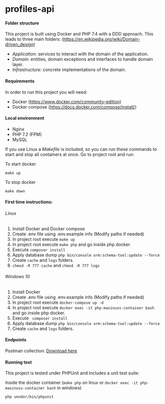 # profiles-api

#### Folder structure
This project is built using Docker and PHP 7.4 with a DDD approach. 
This leads to three main folders: (https://en.wikipedia.org/wiki/Domain-driven_design)
* *Application*: services to interact with the domain of the application.
* *Domain*: entities, domain exceptions and interfaces to handle domain layer.
* *Infrastructure*: concrete implementations of the domain.

#### Requirements
In order to run this project you will need:

* Docker (https://www.docker.com/community-edition)
* Docker compose (https://docs.docker.com/compose/install/)

#### Local environment

* Nginx
* PHP 7.2 (FPM)
* MySQL

If you use Linux a *Makefile* is included, so you can run these commands to start and stop all containers at once.
Go to project root and run:

To start docker
```
make up
```

To stop docker
```
make down
```

#### First time instructions:

###### Linux
1) Install Docker and Docker compose
2) Create .env file using .env.example info (Modify paths if needed)
3) In project root execute ``` make up ```
4) In project root execute ``` make php ``` and go inside php docker.
5) Execute ``` composer install ```
6) Apply database dump ``` php bin/console orm:schema-tool:update --force ```
7) Create ``` cache ``` and ``` logs ``` folders.
8) ``` chmod -R 777 cache ``` and ``` chmod -R 777 logs ```

###### Windows 10
1) Install Docker
2) Create .env file using .env.example info (Modify paths if needed)
3) In project root execute ``` docker-compose up -d ```
4) In project root execute ``` docker exec -it php-maxinuss-container bash ``` and go inside php docker.
5) Execute ``` composer install```
6) Apply database dump ``` php bin/console orm:schema-tool:update --force ```
7) Create ``` cache ``` and ``` logs ``` folders.

#### Endpoints
Postman collection: [Download here](utils/postman_collection.json)

#### Running test
This project is tested under PHPUnit and includes a unit test suite:

Inside the docker container (```make php``` on linux or ```docker exec -it php-maxinuss-container bash``` in windows)
```
php vendor/bin/phpunit
```

